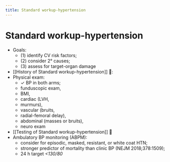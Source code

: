 ```yaml
---
title: Standard workup-hypertension
---
```


# Standard workup-hypertension

- Goals:
  - (1) identify CV risk factors;
  - (2) consider 2° causes;
  - (3) assess for target-organ damage
- [[History of Standard workup-hypertension]] 󰒗:
- Physical exam:
  - ✓ BP in both arms;
  - funduscopic exam,
  - BMI,
  - cardiac (LVH,
  - murmurs),
  - vascular (bruits,
  - radial-femoral delay),
  - abdominal (masses or bruits),
  - neuro exam
- [[Testing of Standard workup-hypertension]] 󰒗
- Ambulatory BP monitoring (ABPM):
  - consider for episodic, masked, resistant, or white coat HTN;
  - stronger predictor of mortality than clinic BP (NEJM 2018;378:1509);
  - 24 h target _<130/80_
